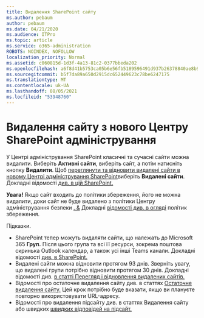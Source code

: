 ```yaml
---
title: Видалення SharePoint сайту
ms.author: pebaum
author: pebaum
ms.date: 04/21/2020
ms.audience: ITPro
ms.topic: article
ms.service: o365-administration
ROBOTS: NOINDEX, NOFOLLOW
localization_priority: Normal
ms.assetid: c060815d-1d3f-4a13-81c2-0377bbeda202
ms.openlocfilehash: a6f8d41b5753ca05b6e56fb5189596491d937b26378840ae8b9cbc8d74afb042
ms.sourcegitcommit: b5f7da89a650d2915dc652449623c78be6247175
ms.translationtype: MT
ms.contentlocale: uk-UA
ms.lasthandoff: 08/05/2021
ms.locfileid: "53948760"
---
```

# <a name="delete-a-site-from-the-new-sharepoint-admin-center"></a>Видалення сайту з нового Центру SharePoint адміністрування

У Центрі адміністрування SharePoint класичні та сучасні сайти можна видалити. Виберіть **Активні сайти**, виберіть сайт, а потім натисніть кнопку **Видалити**. Щоб [переглянути та відновити видалені сайти в новому Центрі адміністрування SharePoint](https://docs.microsoft.com/sharepoint/view-and-restore-deleted-sites-in-new-admin-center)виберіть **Видалені сайти**. Докладні відомості [див. в цій SharePoint.](https://docs.microsoft.com/sharepoint/delete-site-collection#delete-a-site-in-the-new-sharepoint-admin-center)

**Увага!** Якщо сайт входить до політики збереження, його не можна видалити, доки сайт не буде видалено з політики Центру адміністрування безпеки [. &amp;](https://protection.office.com/?rfr=AdminCenter#/homepage) Докладні [відомості див. в огляді](https://docs.microsoft.com/microsoft-365/compliance/retention-policies) політик збереження. 

Підказки.
- SharePoint тепер можуть видаляти сайти, що належать до Microsoft 365 **Груп.** Після цього група та всі її ресурси, зокрема поштова скринька Outlook календар, а також усі інші Teams канали. Докладні відомості [див. в SharePoint.](https://docs.microsoft.com/sharepoint/manage-sites-in-new-admin-center#delete-a-site)
- Видалені сайти можна відновити протягом 93 днів. Зверніть увагу, що видалені групи потрібно відновити протягом 30 днів. Докладні відомості див. [в статті Перегляд і відновлення видалених сайтів.](https://docs.microsoft.com/sharepoint/view-and-restore-deleted-sites-in-new-admin-center)
- Відомості про остаточне видалення сайту див. в статтях [Остаточне видалення сайту.](https://docs.microsoft.com/sharepoint/delete-site-collection#permanently-delete-a-site) Цей крок потрібно буде вказати, якщо ви плануєте повторно використовувати URL-адресу. 
- Відомості про видалення підсайту див. в статтях Видалення сайту або швидких [швидких відповідей на підсайт.](https://support.office.com/article/Delete-a-SharePoint-site-or-subsite-bc37b743-0cef-475e-9a8c-8fc4d40179fb#__bkmkshortcut)
